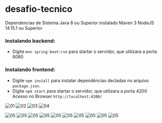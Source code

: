 # desafio-tecnico

Dependencias de Sistema
Java 8 ou Superior instalado
Maven 3
NodeJS 14.15.1 ou Superior

### Instalando backend:
- Digite `mvn spring-boot:run` para startar o servidor, que utilizara a porta 8080

### Instalando frontend:
- Digite `npm install` para instalar dependências decladas no arquivo `package.json`.
- Digite `npm start` para startar o servidor, que utilizara a porta 4200
Acesso no Browser `http://localhost:4200/`

![01](https://github.com/alcirBarros/desafio-tecnico/blob/master/screenshot/backend01.png)
![02](https://github.com/alcirBarros/desafio-tecnico/blob/master/screenshot/backend02.png)
![03](https://github.com/alcirBarros/desafio-tecnico/blob/master/screenshot/backend03.png)
![04](https://github.com/alcirBarros/desafio-tecnico/blob/master/screenshot/backend04.png)

![05](https://github.com/alcirBarros/desafio-tecnico/blob/master/screenshot/frontend01.png)
![05](https://github.com/alcirBarros/desafio-tecnico/blob/master/screenshot/frontend02.png)
![05](https://github.com/alcirBarros/desafio-tecnico/blob/master/screenshot/frontend03.png)
![05](https://github.com/alcirBarros/desafio-tecnico/blob/master/screenshot/frontend04.png)
![05](https://github.com/alcirBarros/desafio-tecnico/blob/master/screenshot/frontend05.png)
![05](https://github.com/alcirBarros/desafio-tecnico/blob/master/screenshot/frontend06.png)
![05](https://github.com/alcirBarros/desafio-tecnico/blob/master/screenshot/frontend07.png)
![05](https://github.com/alcirBarros/desafio-tecnico/blob/master/screenshot/frontend08.png)
![05](https://github.com/alcirBarros/desafio-tecnico/blob/master/screenshot/frontend09.png)
![05](https://github.com/alcirBarros/desafio-tecnico/blob/master/screenshot/frontend10.png)
